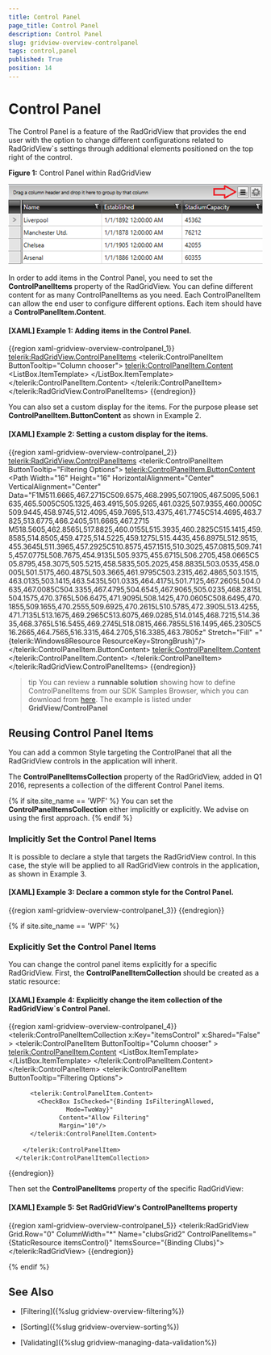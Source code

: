 ```yaml
---
title: Control Panel
page_title: Control Panel
description: Control Panel
slug: gridview-overview-controlpanel
tags: control,panel
published: True
position: 14
---
```


# Control Panel

The Control Panel is a feature of the RadGridView that provides the end user with the option to change different configurations related to RadGridView`s settings through additional elements positioned on the top right of the control.


__Figure 1:__ Control Panel within RadGridView

![gridview control panel 1](images/gridview_controlpanel_01.png)


In order to add items in the Control Panel, you need to set the __ControlPanelItems__ property of the RadGridView. You can define different content for as many ControlPanelItems as you need. Each ControlPanelItem can allow the end user to configure different options. Each item should have a __ControlPanelItem.Content__.


#### __[XAML] Example 1:__ Adding items in the Control Panel.

{{region xaml-gridview-overview-controlpanel_1}}
	  <telerik:RadGridView.ControlPanelItems>
	    <telerik:ControlPanelItem ButtonTooltip="Column chooser">
	      <telerik:ControlPanelItem.Content>
	        <ListBox ItemsSource="{Binding Columns}" BorderThickness="0">
	          <ListBox.ItemTemplate>
	            <DataTemplate>
	              <CheckBox Content="{Binding Header, Mode=OneWay}" IsChecked="{Binding IsVisible, Mode=TwoWay}" />
	            </DataTemplate>
	          </ListBox.ItemTemplate>
	        </ListBox>
	      </telerik:ControlPanelItem.Content>
	    </telerik:ControlPanelItem>
	  </telerik:RadGridView.ControlPanelItems>
{{endregion}}

You can also set a custom display for the items. For the purpose please set __ControlPanelItem.ButtonContent__ as shown in Example 2.

#### __[XAML] Example 2:__ Setting a custom display for the items.


{{region xaml-gridview-overview-controlpanel_2}}
	  <telerik:RadGridView.ControlPanelItems>
	    <telerik:ControlPanelItem ButtonTooltip="Filtering Options">
	      <telerik:ControlPanelItem.ButtonContent>
	        <Path Width="16" Height="16" HorizontalAlignment="Center" VerticalAlignment="Center" Data="F1M511.6665,467.2715C509.6575,468.2995,507.1905,467.5095,506.1635,465.5005C505.1325,463.4915,505.9265,461.0325,507.9355,460.0005C509.9445,458.9745,512.4095,459.7695,513.4375,461.7745C514.4695,463.7825,513.6775,466.2405,511.6665,467.2715 M518.5605,462.8565L517.8825,460.0155L515.3935,460.2825C515.1415,459.8585,514.8505,459.4725,514.5225,459.1275L515.4435,456.8975L512.9515,455.3645L511.3965,457.2925C510.8575,457.1515,510.3025,457.0815,509.7415,457.0775L508.7675,454.9135L505.9375,455.6715L506.2705,458.0665C505.8795,458.3075,505.5215,458.5835,505.2025,458.8835L503.0535,458.0005L501.5175,460.4875L503.3665,461.9795C503.2315,462.4865,503.1515,463.0135,503.1415,463.5435L501.0335,464.4175L501.7125,467.2605L504.0635,467.0085C504.3355,467.4795,504.6545,467.9065,505.0235,468.2815L504.1575,470.3765L506.6475,471.9095L508.1425,470.0605C508.6495,470.1855,509.1655,470.2555,509.6925,470.2615L510.5785,472.3905L513.4255,471.7135L513.1675,469.2965C513.6075,469.0285,514.0145,468.7215,514.3635,468.3765L516.5455,469.2745L518.0815,466.7855L516.1495,465.2305C516.2665,464.7565,516.3315,464.2705,516.3385,463.7805z" Stretch="Fill"
	="{telerik:Windows8Resource ResourceKey=StrongBrush}"/>
	      </telerik:ControlPanelItem.ButtonContent>
	      <telerik:ControlPanelItem.Content>
	        <CheckBox IsChecked="{Binding IsFilteringAllowed, Mode=TwoWay}"
	                  Content="Allow Filtering"
	                  Margin="10"/>
	      </telerik:ControlPanelItem.Content>
	    </telerik:ControlPanelItem>
	  </telerik:RadGridView.ControlPanelItems>
{{endregion}}

>tip You can review a __runnable solution__ showing how to define ControlPanelItems from our SDK Samples Browser, which you can download from [here](https://demos.telerik.com/xaml-sdkbrowser/). The example is listed under __GridView/ControlPanel__
   

## Reusing Control Panel Items  ##

 You can add a common Style targeting the ControlPanel that all the RadGridView controls in the application will inherit.

The __ControlPanelItemsCollection__ property of the RadGridView, added in Q1 2016, represents a collection of the different Control Panel items.

{% if site.site_name == 'WPF' %}
You can set the __ControlPanelItemsCollection__ either implicitly or explicitly. We advise on using the first approach. 
{% endif %}

### Implicitly Set the Control Panel Items  ###

It is possible to declare a style that targets the RadGridView control. In this case, the style will be applied to all RadGridView controls in the application, as shown in Example 3. 


#### __[XAML] Example 3:__ Declare a common style for the Control Panel.

{{region xaml-gridview-overview-controlpanel_3}}
	  <Style TargetType="telerik:RadGridView">
	    <Setter Property="ControlPanelItems">
	      <Setter.Value>
	        <telerik:ControlPanelItemCollection>
	          <telerik:ControlPanelItem ButtonTooltip="Filtering Options" >
	            <telerik:ControlPanelItem.ContentTemplate>
	              <DataTemplate>
	                <CheckBox IsChecked="{Binding IsFilteringAllowed, Mode=TwoWay}"
	   Content="Allow Filtering"
	   Margin="10"/>
	              </DataTemplate>
	            </telerik:ControlPanelItem.ContentTemplate>
	          </telerik:ControlPanelItem>
	          <telerik:ControlPanelItem ButtonTooltip="Column chooser" >
	            <telerik:ControlPanelItem.ContentTemplate>
	              <DataTemplate>
	                <ListBox ItemsSource="{Binding Columns}"  BorderThickness="0">
	                  <ListBox.ItemTemplate>
	                    <DataTemplate>
	                      <CheckBox Content="{Binding Header, Mode=OneWay}"
	         IsChecked="{Binding IsVisible, Mode=TwoWay}" />
	                    </DataTemplate>
	                  </ListBox.ItemTemplate>
	                </ListBox>
	              </DataTemplate>
	            </telerik:ControlPanelItem.ContentTemplate>
	          </telerik:ControlPanelItem>
	        </telerik:ControlPanelItemCollection>
	      </Setter.Value>
	    </Setter>
	  </Style>
{{endregion}}

{% if site.site_name == 'WPF' %}
### Explicitly Set the Control Panel Items ###

You can change the control panel items explicitly for a specific RadGridView. First, the __ControlPanelItemCollection__ should be created as a static resource: 

#### __[XAML] Example 4:__ Explicitly change the item collection of the RadGridView`s Control Panel.

{{region xaml-gridview-overview-controlpanel_4}}
	  <telerik:ControlPanelItemCollection x:Key="itemsControl" x:Shared="False" >
	    <telerik:ControlPanelItem ButtonTooltip="Column chooser" >
	      <telerik:ControlPanelItem.Content>
	        <ListBox ItemsSource="{Binding Columns}"  BorderThickness="0">
	          <ListBox.ItemTemplate>
	            <DataTemplate>
	              <CheckBox Content="{Binding Header, Mode=OneWay}" IsChecked="{Binding IsVisible, Mode=TwoWay}" />
	            </DataTemplate>
	          </ListBox.ItemTemplate>
	        </ListBox>
	      </telerik:ControlPanelItem.Content>
	    </telerik:ControlPanelItem>
	    <telerik:ControlPanelItem ButtonTooltip="Filtering Options">
	
	      <telerik:ControlPanelItem.Content>
	        <CheckBox IsChecked="{Binding IsFilteringAllowed, 
					Mode=TwoWay}"
	              Content="Allow Filtering"
	              Margin="10"/>
	      </telerik:ControlPanelItem.Content>
	
	    </telerik:ControlPanelItem>
	  </telerik:ControlPanelItemCollection>
{{endregion}}

Then set the __ControlPanelItems__ property of the specific RadGridView:

#### __[XAML] Example 5:__ Set RadGridView's ControlPanelItems property

{{region xaml-gridview-overview-controlpanel_5}}
	<telerik:RadGridView Grid.Row="0"
	                     ColumnWidth="*"
	                     Name="clubsGrid2"
	                     ControlPanelItems="{StaticResource itemsControl}"
	                     ItemsSource="{Binding Clubs}">
	</telerik:RadGridView>
{{endregion}}

{% endif %}

## See Also
 
 * [Filtering]({%slug gridview-overview-filtering%})

 * [Sorting]({%slug gridview-overview-sorting%})

 * [Validating]({%slug gridview-managing-data-validation%})


